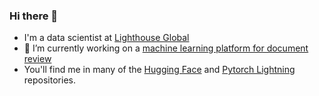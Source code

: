 ### Hi there 👋

- I'm a data scientist at [Lighthouse Global](https://www.lighthouseglobal.com/)
- 🔭 I’m currently working on a [machine learning platform for document review](https://www.businesswire.com/news/home/20210201005774/en/Lighthouse-Launches-New-AI-Enhanced-Ediscovery-and-Document-Review-Technology)
- You'll find me in many of the [Hugging Face](https://github.com/huggingface) and [Pytorch Lightning](https://github.com/Lightning-AI/lightning) repositories.

